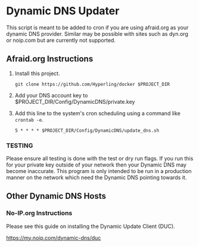 # Dynamic DNS Updater

This script is meant to be added to cron if you are using afraid.org as your
dynamic DNS provider. Similar may be possible with sites such as dyn.org or
noip.com but are currently not supported.

## Afraid.org Instructions

1. Install this project.

    ```
    git clone https://github.com/Hyperling/docker $PROJECT_DIR
    ```

1. Add your DNS account key to $PROJECT_DIR/Config/DynamicDNS/private.key

1. Add this line to the system's cron scheduling using a command like `crontab -e`.

    ```
    5 * * * * $PROJECT_DIR/Config/DynamicDNS/update_dns.sh
    ```

### TESTING

Please ensure all testing is done with the test or dry run flags. If you run
this for your private key outside of your network then your Dynamic DNS may
become inaccurate. This program is only intended to be run in a production
manner on the network which need the Dynamic DNS pointing towards it.

## Other Dynamic DNS Hosts

### No-IP.org Instructions

Please see this guide on installing the Dynamic Update Client (DUC).

https://my.noip.com/dynamic-dns/duc
